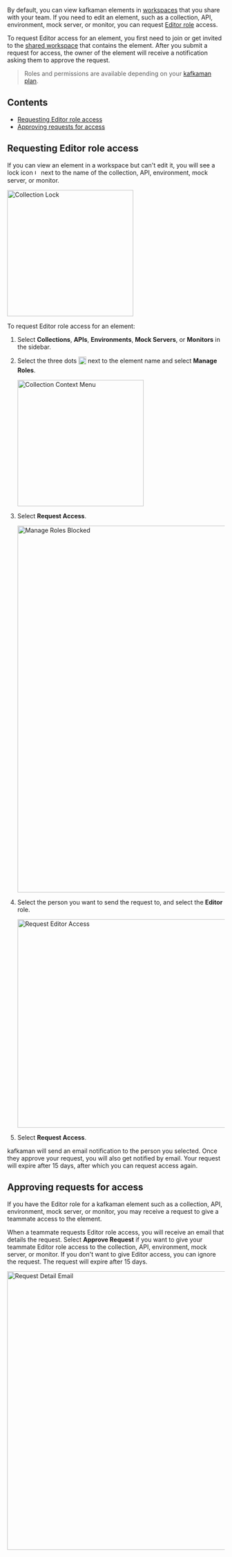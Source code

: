 By default, you can view kafkaman elements in [workspaces](/docs/collaborating-in-kafkaman/using-workspaces/creating-workspaces/) that you share with your team. If you need to edit an element, such as a collection, API, environment, mock server, or monitor, you can request [Editor role](/docs/collaborating-in-kafkaman/roles-and-permissions/) access.

To request Editor access for an element, you first need to join or get invited to the [shared workspace](/docs/collaborating-in-kafkaman/collaboration-intro/) that contains the element. After you submit a request for access, the owner of the element will receive a notification asking them to approve the request.

> Roles and permissions are available depending on your [kafkaman plan](https://www.kafkaman.com/pricing).

## Contents

* [Requesting Editor role access](#requesting-editor-role-access)
* [Approving requests for access](#approving-requests-for-access)

## Requesting Editor role access

If you can view an element in a workspace but can't edit it, you will see a lock icon <img alt="Lock icon" src="https://assets.kafkaman.com/kafkaman-docs/icon-lock.jpg" width="11px" style="vertical-align:middle;margin-bottom:5px"> next to the name of the collection, API, environment, mock server, or monitor.

<img alt="Collection Lock" src="https://assets.kafkaman.com/kafkaman-docs/collection-lock-v9-14.jpg" width="292px">

To request Editor role access for an element:

1. Select **Collections**, **APIs**, **Environments**, **Mock Servers**, or **Monitors** in the sidebar.

1. Select the three dots <img alt="Three dots icon" src="https://assets.kafkaman.com/kafkaman-docs/icon-three-dots-v9.jpg" width="18px" style="vertical-align:middle;margin-bottom:5px"> next to the element name and select **Manage Roles**.

    <img alt="Collection Context Menu" src="https://assets.kafkaman.com/kafkaman-docs/collection-context-menu-v9-14.jpg" width="292px">

1. Select **Request Access**.

    <img alt="Manage Roles Blocked" src="https://assets.kafkaman.com/kafkaman-docs/manage-roles-blocked-v9-14.jpg" width="848">

1. Select the person you want to send the request to, and select the **Editor** role.

    <img alt="Request Editor Access" src="https://assets.kafkaman.com/kafkaman-docs/request-additional-access-v9-14.jpg" width="482">

1. Select **Request Access**.

kafkaman will send an email notification to the person you selected. Once they approve your request, you will also get notified by email. Your request will expire after 15 days, after which you can request access again.

## Approving requests for access

If you have the Editor role for a kafkaman element such as a collection, API, environment, mock server, or monitor, you may receive a request to give a teammate access to the element.

When a teammate requests Editor role access, you will receive an email that details the request. Select **Approve Request** if you want to give your teammate Editor role access to the collection, API, environment, mock server, or monitor. If you don't want to give Editor access, you can ignore the request. The request will expire after 15 days.

<img alt="Request Detail Email" src="https://assets.kafkaman.com/kafkaman-docs/request-detail-email-v9-14.jpg" width="644">

